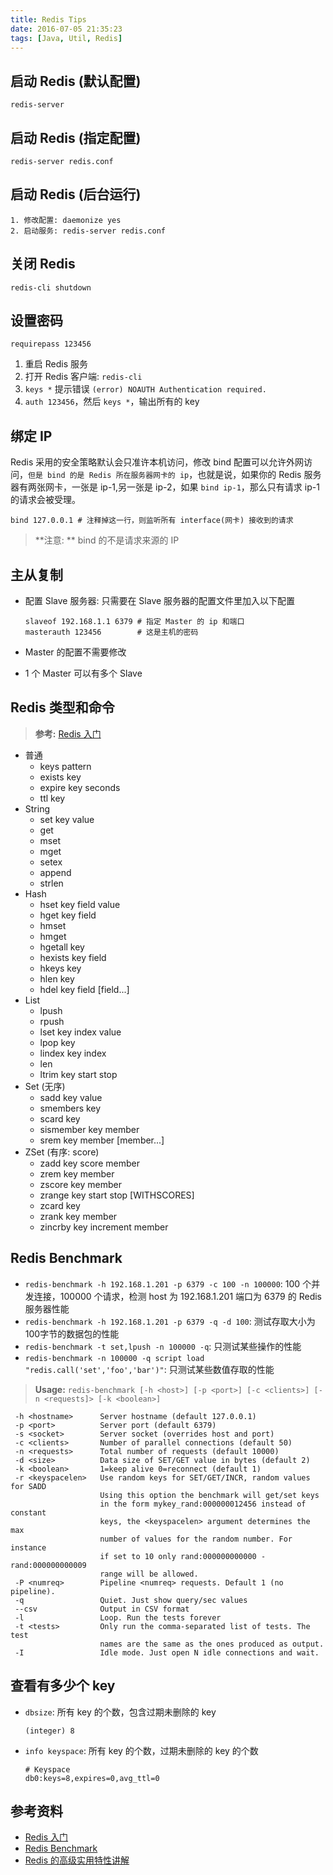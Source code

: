 ```yaml
---
title: Redis Tips
date: 2016-07-05 21:35:23
tags: [Java, Util, Redis]
---
```


## 启动 Redis (默认配置)
```
redis-server
```

## 启动 Redis (指定配置)
```
redis-server redis.conf
```

<!--more-->

## 启动 Redis (后台运行)
```
1. 修改配置: daemonize yes
2. 启动服务: redis-server redis.conf
```

## 关闭 Redis
```
redis-cli shutdown
```

## 设置密码
```
requirepass 123456
```

1. 重启 Redis 服务
1. 打开 Redis 客户端: `redis-cli`
2. `keys *` 提示错误 `(error) NOAUTH Authentication required.` 
3. `auth 123456`，然后 `keys *`，输出所有的 key

## 绑定 IP
Redis 采用的安全策略默认会只准许本机访问，修改 bind 配置可以允许外网访问，`但是 bind 的是 Redis 所在服务器网卡的 ip`，也就是说，如果你的 Redis 服务器有两张网卡，一张是 ip-1,另一张是 ip-2，如果 `bind ip-1`，那么只有请求 ip-1 的请求会被受理。

```
bind 127.0.0.1 # 注释掉这一行，则监听所有 interface(网卡) 接收到的请求
```

> **注意: **
> bind 的不是请求来源的 IP

## 主从复制
* 配置 Slave 服务器: 只需要在 Slave 服务器的配置文件里加入以下配置

    ```
    slaveof 192.168.1.1 6379 # 指定 Master 的 ip 和端口
    masterauth 123456        # 这是主机的密码
    ```

* Master 的配置不需要修改
* 1 个 Master 可以有多个 Slave

## Redis 类型和命令
> **参考:** [Redis 入门](http://www.hubwiz.com/course/?type=Redis)

* 普通
    * keys pattern
    * exists key
    * expire key seconds
    * ttl key
* String
    * set key value
    * get
    * mset
    * mget
    * setex
    * append
    * strlen
* Hash
    * hset key field value
    * hget key field
    * hmset
    * hmget
    * hgetall key
    * hexists key field
    * hkeys key
    * hlen key
    * hdel key field [field...]
* List
    * lpush
    * rpush
    * lset key index value
    * lpop key
    * lindex key index
    * len
    * ltrim key start stop
* Set (无序)
    * sadd key value
    * smembers key
    * scard key
    * sismember key member
    * srem key member [member...]
* ZSet (有序: score)
    * zadd key score member
    * zrem key member
    * zscore key member
    * zrange key start stop [WITHSCORES]
    * zcard key
    * zrank key member
    * zincrby key increment member

## Redis Benchmark
* `redis-benchmark -h 192.168.1.201 -p 6379 -c 100 -n 100000`: 100 个并发连接，100000 个请求，检测 host 为 192.168.1.201 端口为 6379 的 Redis 服务器性能
* `redis-benchmark -h 192.168.1.201 -p 6379 -q -d 100`: 测试存取大小为100字节的数据包的性能
* `redis-benchmark -t set,lpush -n 100000 -q`: 只测试某些操作的性能
* `redis-benchmark -n 100000 -q script load "redis.call('set','foo','bar')"`: 只测试某些数值存取的性能

> **Usage:** `redis-benchmark [-h <host>] [-p <port>] [-c <clients>] [-n <requests]> [-k <boolean>]`

```
 -h <hostname>      Server hostname (default 127.0.0.1)
 -p <port>          Server port (default 6379)
 -s <socket>        Server socket (overrides host and port)
 -c <clients>       Number of parallel connections (default 50)
 -n <requests>      Total number of requests (default 10000)
 -d <size>          Data size of SET/GET value in bytes (default 2)
 -k <boolean>       1=keep alive 0=reconnect (default 1)
 -r <keyspacelen>   Use random keys for SET/GET/INCR, random values for SADD
                    Using this option the benchmark will get/set keys
                    in the form mykey_rand:000000012456 instead of constant
                    keys, the <keyspacelen> argument determines the max
                    number of values for the random number. For instance
                    if set to 10 only rand:000000000000 - rand:000000000009
                    range will be allowed.
 -P <numreq>        Pipeline <numreq> requests. Default 1 (no pipeline).
 -q                 Quiet. Just show query/sec values
 --csv              Output in CSV format
 -l                 Loop. Run the tests forever
 -t <tests>         Only run the comma-separated list of tests. The test
                    names are the same as the ones produced as output.
 -I                 Idle mode. Just open N idle connections and wait.
```

## 查看有多少个 key
* `dbsize`: 所有 key 的个数，包含过期未删除的 key

    ```
    (integer) 8
    ```
* `info keyspace`: 所有 key 的个数，过期未删除的 key 的个数

    ```
    # Keyspace
    db0:keys=8,expires=0,avg_ttl=0
    ```

## 参考资料
* [Redis 入门](http://www.hubwiz.com/course/?type=Redis)
* [Redis Benchmark](http://my.oschina.net/iepac/blog/705389)
* [Redis 的高级实用特性讲解](http://my.oschina.net/u/2391658/blog/705095)
